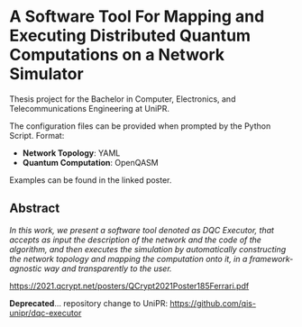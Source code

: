 # A Software Tool For Mapping and Executing Distributed Quantum Computations on a Network Simulator

Thesis project for the Bachelor in Computer, Electronics, and Telecommunications Engineering at UniPR. 

The configuration files can be provided when prompted by the Python Script. 
Format: 
- **Network Topology**: YAML
- **Quantum Computation**: OpenQASM

Examples can be found in the linked poster. 

## Abstract
_In this work, we present a software tool denoted as DQC Executor,
that accepts as input the description of the network and the code of the algorithm, and
then executes the simulation by automatically constructing the network topology and
mapping the computation onto it, in a framework-agnostic way and transparently to the
user._

https://2021.qcrypt.net/posters/QCrypt2021Poster185Ferrari.pdf

**Deprecated**... repository change to UniPR: https://github.com/qis-unipr/dqc-executor
